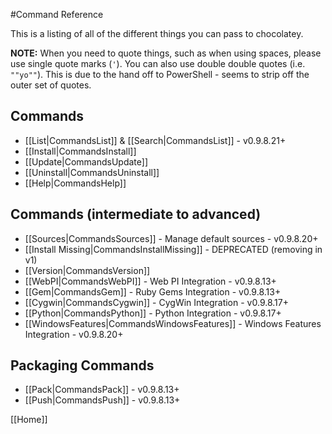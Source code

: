 #Command Reference

This is a listing of all of the different things you can pass to chocolatey.

**NOTE:** When you need to quote things, such as when using spaces, please use single quote marks (`'`). You can also use double double quotes (i.e. `""yo""`). This is due to the hand off to PowerShell - seems to strip off the outer set of quotes.

## Commands

 * [[List|CommandsList]] &amp; [[Search|CommandsList]] - v0.9.8.21+
 * [[Install|CommandsInstall]]
 * [[Update|CommandsUpdate]]
 * [[Uninstall|CommandsUninstall]]
 * [[Help|CommandsHelp]]

## Commands (intermediate to advanced)
 * [[Sources|CommandsSources]] - Manage default sources - v0.9.8.20+
 * [[Install Missing|CommandsInstallMissing]] - DEPRECATED (removing in v1)
 * [[Version|CommandsVersion]]
 * [[WebPI|CommandsWebPI]] - Web PI Integration - v0.9.8.13+
 * [[Gem|CommandsGem]] - Ruby Gems Integration - v0.9.8.13+
 * [[Cygwin|CommandsCygwin]] - CygWin Integration - v0.9.8.17+
 * [[Python|CommandsPython]] - Python Integration - v0.9.8.17+
 * [[WindowsFeatures|CommandsWindowsFeatures]] - Windows Features Integration - v0.9.8.20+


## Packaging Commands
 * [[Pack|CommandsPack]] - v0.9.8.13+
 * [[Push|CommandsPush]] - v0.9.8.13+

[[Home]]
